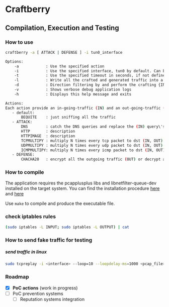 # Craftberry

## Compilation, Execution and Testing

### How to use

```bash
craftberry -a [ ATTACK | DEFENSE ] -i tun0_interface

Options:
    -a            : Use the specified action
    -i            : Use the specified interface, tun0 by default. Can be interface name (e.g eth0) or interface IPv4 address
    -t            : Use the specified timeout in seconds, if not defined it runs until some external signals stop the execution (e.g. ctrl+c)
    -l            : Write all the crafted and generated traffic into a pcapng file having name passed by parameter or, if the parameter\'s equal to \'default\', the name is `out_<epoch_ms>.pcapng`
    -d            : Direction filtering by and perform the crafting {IN, OUT}, default = IN
    -v            : Shows verbose debug application logs
    -h            : Displays this help message and exits

Actions:
Each action provide an in-going-traffic (IN) and an out-going-traffic (OUT) craft methods based on the attack direction
   - default:
       BEQUITE    : just sniffing all the traffic
   - ATTACK:
       DNS        : catch the DNS queries and replace the (IN) query\'s value or the (OUT) answer value
       HTTP       : description
       HTTPIMAGE  : description
       TCPMULTIPY : multiply N times every tcp packet to dst (IN, OUT)
       UDPMULTIPY : multiply N times every udp packet to dst (IN, OUT)
       ICMPMULTIPY: multiply N times every icmp packet to dst (IN, OUT)
   - DEFENSE:
       CHACHA20   : encrypt all the outgoing traffic (OUT) or decrypt all the ingoing traffic (IN)
```

### How to compile

The application requires the pcapplusplus libs and libnetfilter-queue-dev installed on the target system.
You can find the installation procedure [here](https://pcapplusplus.github.io/docs/install) and [here](https://www.howtoinstall.co/it/ubuntu/trusty/libnetfilter-queue-dev)

Use ```make``` to compile and produce the executable file.

### check iptables rules
```bash
(sudo iptables -L INPUT; sudo iptables -L OUTPUT) | cat
```

### How to send fake traffic for testing

##### send traffic in linux

```bash
sudo tcpreplay -i <interface> --loop=10 --loopdelay-ms=1000 <pcap_file>
```

### Roadmap

- [X] **PoC actions** (work in progress)
- [ ] PoC prevention systems
    - [ ] Reputation systems integration
